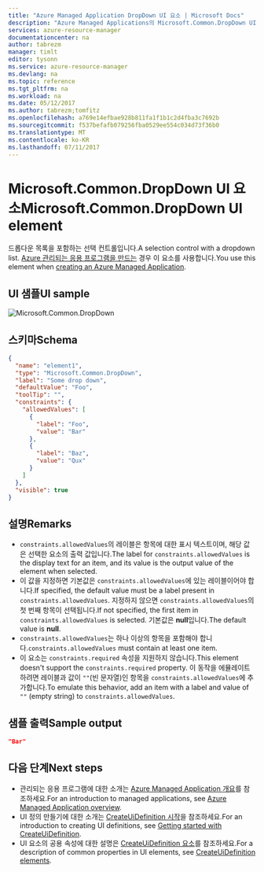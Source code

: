 ```yaml
---
title: "Azure Managed Application DropDown UI 요소 | Microsoft Docs"
description: "Azure Managed Applications의 Microsoft.Common.DropDown UI 요소에 대해 설명합니다."
services: azure-resource-manager
documentationcenter: na
author: tabrezm
manager: timlt
editor: tysonn
ms.service: azure-resource-manager
ms.devlang: na
ms.topic: reference
ms.tgt_pltfrm: na
ms.workload: na
ms.date: 05/12/2017
ms.author: tabrezm;tomfitz
ms.openlocfilehash: a769e14efbae928b811fa1f1b1c2d4fba3c7692b
ms.sourcegitcommit: f537befafb079256fba0529ee554c034d73f36b0
ms.translationtype: MT
ms.contentlocale: ko-KR
ms.lasthandoff: 07/11/2017
---
```

# <a name="microsoftcommondropdown-ui-element"></a><span data-ttu-id="1f2ce-103">Microsoft.Common.DropDown UI 요소</span><span class="sxs-lookup"><span data-stu-id="1f2ce-103">Microsoft.Common.DropDown UI element</span></span>
<span data-ttu-id="1f2ce-104">드롭다운 목록을 포함하는 선택 컨트롤입니다.</span><span class="sxs-lookup"><span data-stu-id="1f2ce-104">A selection control with a dropdown list.</span></span> <span data-ttu-id="1f2ce-105">[Azure 관리되는 응용 프로그램을 만드는](managed-application-publishing.md) 경우 이 요소를 사용합니다.</span><span class="sxs-lookup"><span data-stu-id="1f2ce-105">You use this element when [creating an Azure Managed Application](managed-application-publishing.md).</span></span>

## <a name="ui-sample"></a><span data-ttu-id="1f2ce-106">UI 샘플</span><span class="sxs-lookup"><span data-stu-id="1f2ce-106">UI sample</span></span>
![Microsoft.Common.DropDown](./media/managed-application-elements/microsoft.common.dropdown.png)

## <a name="schema"></a><span data-ttu-id="1f2ce-108">스키마</span><span class="sxs-lookup"><span data-stu-id="1f2ce-108">Schema</span></span>
```json
{
  "name": "element1",
  "type": "Microsoft.Common.DropDown",
  "label": "Some drop down",
  "defaultValue": "Foo",
  "toolTip": "",
  "constraints": {
    "allowedValues": [
      {
        "label": "Foo",
        "value": "Bar"
      },
      {
        "label": "Baz",
        "value": "Qux"
      }
    ]
  },
  "visible": true
}
```

## <a name="remarks"></a><span data-ttu-id="1f2ce-109">설명</span><span class="sxs-lookup"><span data-stu-id="1f2ce-109">Remarks</span></span>
- <span data-ttu-id="1f2ce-110">`constraints.allowedValues`의 레이블은 항목에 대한 표시 텍스트이며, 해당 값은 선택한 요소의 출력 값입니다.</span><span class="sxs-lookup"><span data-stu-id="1f2ce-110">The label for `constraints.allowedValues` is the display text for an item, and its value is the output value of the element when selected.</span></span>
- <span data-ttu-id="1f2ce-111">이 값을 지정하면 기본값은 `constraints.allowedValues`에 있는 레이블이어야 합니다.</span><span class="sxs-lookup"><span data-stu-id="1f2ce-111">If specified, the default value must be a label present in `constraints.allowedValues`.</span></span> <span data-ttu-id="1f2ce-112">지정하지 않으면 `constraints.allowedValues`의 첫 번째 항목이 선택됩니다.</span><span class="sxs-lookup"><span data-stu-id="1f2ce-112">If not specified, the first item in `constraints.allowedValues` is selected.</span></span> <span data-ttu-id="1f2ce-113">기본값은 **null**입니다.</span><span class="sxs-lookup"><span data-stu-id="1f2ce-113">The default value is **null**.</span></span>
- <span data-ttu-id="1f2ce-114">`constraints.allowedValues`는 하나 이상의 항목을 포함해야 합니다.</span><span class="sxs-lookup"><span data-stu-id="1f2ce-114">`constraints.allowedValues` must contain at least one item.</span></span>
- <span data-ttu-id="1f2ce-115">이 요소는 `constraints.required` 속성을 지원하지 않습니다.</span><span class="sxs-lookup"><span data-stu-id="1f2ce-115">This element doesn't support the `constraints.required` property.</span></span> <span data-ttu-id="1f2ce-116">이 동작을 에뮬레이트하려면 레이블과 값이 `""`(빈 문자열)인 항목을 `constraints.allowedValues`에 추가합니다.</span><span class="sxs-lookup"><span data-stu-id="1f2ce-116">To emulate this behavior, add an item with a label and value of `""` (empty string) to `constraints.allowedValues`.</span></span>

## <a name="sample-output"></a><span data-ttu-id="1f2ce-117">샘플 출력</span><span class="sxs-lookup"><span data-stu-id="1f2ce-117">Sample output</span></span>
```json
"Bar"
```

## <a name="next-steps"></a><span data-ttu-id="1f2ce-118">다음 단계</span><span class="sxs-lookup"><span data-stu-id="1f2ce-118">Next steps</span></span>
* <span data-ttu-id="1f2ce-119">관리되는 응용 프로그램에 대한 소개는 [Azure Managed Application 개요](managed-application-overview.md)를 참조하세요.</span><span class="sxs-lookup"><span data-stu-id="1f2ce-119">For an introduction to managed applications, see [Azure Managed Application overview](managed-application-overview.md).</span></span>
* <span data-ttu-id="1f2ce-120">UI 정의 만들기에 대한 소개는 [CreateUiDefinition 시작](managed-application-createuidefinition-overview.md)을 참조하세요.</span><span class="sxs-lookup"><span data-stu-id="1f2ce-120">For an introduction to creating UI definitions, see [Getting started with CreateUiDefinition](managed-application-createuidefinition-overview.md).</span></span>
* <span data-ttu-id="1f2ce-121">UI 요소의 공용 속성에 대한 설명은 [CreateUiDefinition 요소](managed-application-createuidefinition-elements.md)를 참조하세요.</span><span class="sxs-lookup"><span data-stu-id="1f2ce-121">For a description of common properties in UI elements, see [CreateUiDefinition elements](managed-application-createuidefinition-elements.md).</span></span>
